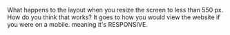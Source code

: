 What happens to the layout when you resize the screen to less than 550 px. How do you think that works?
  It goes to how you would view the website if you were on a mobile. meaning it's RESPONSIVE.
